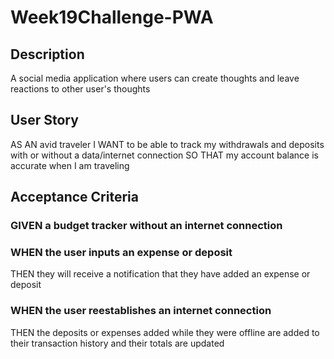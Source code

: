 # Week19Challenge-PWA

## Description

A social media application where users can create thoughts and leave reactions to other user's thoughts

## User Story

AS AN avid traveler
I WANT to be able to track my withdrawals and deposits with or without a data/internet connection
SO THAT my account balance is accurate when I am traveling

## Acceptance Criteria

### GIVEN a budget tracker without an internet connection

### WHEN the user inputs an expense or deposit

THEN they will receive a notification that they have added an expense or deposit

### WHEN the user reestablishes an internet connection

THEN the deposits or expenses added while they were offline are added to their transaction history and their totals are updated
